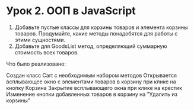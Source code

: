 # Урок 2. ООП в JavaScript

1) Добавьте пустые классы для корзины товаров и элемента корзины товаров. Продумайте, какие методы понадобятся для работы с этими сущностями.
2) Добавьте для GoodsList метод, определяющий суммарную стоимость всех товаров.

Что было реализовано:

Создан класс Cart с необходимым набором методов
Открывается всплывающее окно с элементами товаров в корзину при клике на кнопку Корзина
Закрытие всплывающего окна при клике на крестик
Изменение кнопки добавленных товаров в корзину на "Удалить из корзины"
